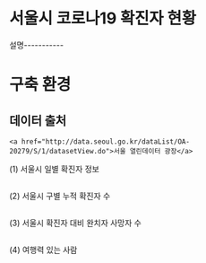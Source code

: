 # 서울시 코로나19 확진자 현황

설명-----------

# 구축 환경


## 데이터 출처
```
<a href="http://data.seoul.go.kr/dataList/OA-20279/S/1/datasetView.do">서울 열린데이터 광장</a>
```

(1) 서울시 일별 확진자 정보
```

```

(2) 서울시 구별 누적 확진자 수
``` 

``` 

(3) 서울시 확진자 대비 완치자 사망자 수
``` 

``` 

(4) 여행력 있는 사람
```

``` 
